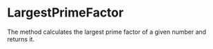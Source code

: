 # LargestPrimeFactor
The method calculates the largest prime factor of a given number and returns it.
